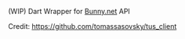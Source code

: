 (WIP) Dart Wrapper for [Bunny.net](https://docs.bunny.net/reference) API

Credit: https://github.com/tomassasovsky/tus_client